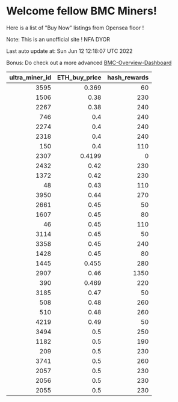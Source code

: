 # Welcome fellow BMC Miners!
Here is a list of "Buy Now" listings from Opensea floor !

Note: This is an unofficial site ! NFA DYOR

Last auto update at: Sun Jun 12 12:18:07 UTC 2022

Bonus: Do check out a more advanced [BMC-Overview-Dashboard](https://dune.com/defifunk/BMC-Overview-Dashboard)


|   ultra_miner_id |   ETH_buy_price |   hash_rewards |
|-----------------:|----------------:|---------------:|
|             3595 |          0.369  |             60 |
|             1506 |          0.38   |            230 |
|             2267 |          0.38   |            240 |
|              746 |          0.4    |            240 |
|             2274 |          0.4    |            240 |
|             2318 |          0.4    |            240 |
|              150 |          0.4    |            110 |
|             2307 |          0.4199 |              0 |
|             2432 |          0.42   |            230 |
|             1372 |          0.42   |            230 |
|               48 |          0.43   |            110 |
|             3950 |          0.44   |            270 |
|             2661 |          0.45   |             50 |
|             1607 |          0.45   |             80 |
|               46 |          0.45   |            110 |
|             3114 |          0.45   |             50 |
|             3358 |          0.45   |            240 |
|             1428 |          0.45   |             80 |
|             1445 |          0.455  |            280 |
|             2907 |          0.46   |           1350 |
|              390 |          0.469  |            220 |
|             3185 |          0.47   |             50 |
|              508 |          0.48   |            260 |
|              510 |          0.48   |            260 |
|             4219 |          0.49   |             50 |
|             3494 |          0.5    |            250 |
|             1182 |          0.5    |            190 |
|              209 |          0.5    |            230 |
|             3741 |          0.5    |            260 |
|             2057 |          0.5    |            230 |
|             2056 |          0.5    |            230 |
|             2055 |          0.5    |            230 |